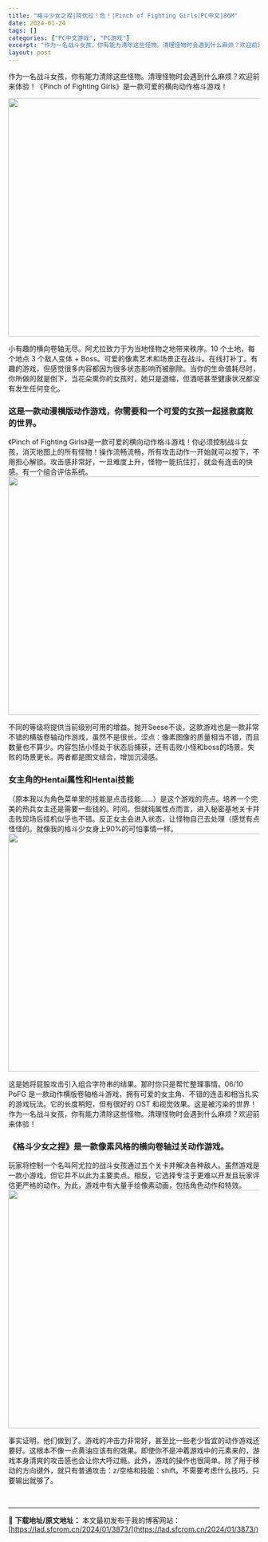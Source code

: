```yaml
---
title: "格斗少女之捏|阿优拉！危！|Pinch of Fighting Girls|PC中文|86M"
date: 2024-01-24
tags: []
categories: ["PC中文游戏", "PC游戏"]
excerpt: "作为一名战斗女孩，你有能力清除这些怪物。清理怪物时会遇到什么麻烦？欢迎前来体验！《Pinch of Fighting Girls》是一款可爱的横向动作格斗游戏！ 小有趣的横向卷轴无尽。阿尤拉致力于为当地怪物之地带来秩序。10 个土地，每个地点 3 个敌人变体 + Boss。可爱的像素艺术和场景正在战&hellip;"
layout: post
---
```


作为一名战斗女孩，你有能力清除这些怪物。清理怪物时会遇到什么麻烦？欢迎前来体验！《Pinch of Fighting Girls》是一款可爱的横向动作格斗游戏！

<img class="rich_pages wxw-img" src="https://lad.sfcrom.cn/wp-content/uploads/2024/01/20240124154050-2c4eb.jpeg" sizes="(max-width: 850px) 100vw, 850px" width="850" height="478" data-ratio="0.5615615615615616" data-w="333" data-imgqrcoded="1" />

小有趣的横向卷轴无尽。阿尤拉致力于为当地怪物之地带来秩序。10 个土地，每个地点 3 个敌人变体 + Boss。可爱的像素艺术和场景正在战斗。在线打补丁。有趣的游戏，但感觉很多内容都因为很多状态影响而被删除。当你的生命值耗尽时，你所做的就是倒下，当花朵熏你的女孩时，她只是退缩，但酒吧甚至健康状况都没有发生任何变化。
<h3>这是一款动漫横版动作游戏，你需要和一个可爱的女孩一起拯救腐败的世界。</h3>
《Pinch of Fighting Girls》是一款可爱的横向动作格斗游戏！你必须控制战斗女孩，消灭地图上的所有怪物！操作流畅流畅，所有攻击动作一开始就可以按下，不用担心解锁。攻击感非常好，一旦难度上升，怪物一能抗住打，就会有连击的快感。有一个组合评估系统。

<img class="rich_pages wxw-img" src="https://lad.sfcrom.cn/wp-content/uploads/2024/01/20240124154050-a652d.jpeg" sizes="(max-width: 850px) 100vw, 850px" width="850" height="478" data-ratio="0.5615615615615616" data-w="333" data-imgqrcoded="1" />

不同的等级将提供当前级别可用的增益。抛开Seese不谈，这款游戏也是一款非常不错的横版卷轴动作游戏，虽然不是很长。涩点：像素图像的质量相当不错，而且数量也不算少。内容包括小怪处于状态后捕获，还有击败小怪和boss的场景。失败的场景更长。两者都是图文结合，增加沉浸感。
<h3>女主角的Hentai属性和Hentai技能</h3>
（原本我以为角色菜单里的技能是点击技能……）是这个游戏的亮点。培养一个完美的热兵女主还是需要一些钱的。时间。但就纯属性点而言，进入秘密基地关卡并击败现场后挂机似乎也不错。反正女主会进入状态，让怪物自己去处理（感觉有点怪怪的。就像我的格斗少女身上90%的可怕事情一样。

<img class="rich_pages wxw-img" src="https://lad.sfcrom.cn/wp-content/uploads/2024/01/20240124154050-58cdc.jpeg" sizes="(max-width: 850px) 100vw, 850px" width="850" height="478" data-ratio="0.5615615615615616" data-w="333" />

这是她将屁股攻击引入组合字符串的结果。那时你只是帮忙整理事情。06/10 PoFG 是一款动作横版卷轴格斗游戏，拥有可爱的女主角、不错的连击和相当扎实的游戏玩法。它的长度稍短，但有很好的 OST 和视觉效果。这是被污染的世界！作为一名战斗女孩，你有能力清除这些怪物。清理怪物时会遇到什么麻烦？欢迎前来体验！
<h3>《格斗少女之捏》是一款像素风格的横向卷轴过关动作游戏。</h3>
玩家将控制一个名叫阿尤拉的战斗女孩通过五个关卡并解决各种敌人。虽然游戏是一款小游戏，但它并不以此为主要卖点。相反，它选择专注于更难以开发且玩家评估更严格的动作。为此，游戏中有大量手绘像素动画，包括角色动作和特效。

<img class="rich_pages wxw-img" src="https://lad.sfcrom.cn/wp-content/uploads/2024/01/20240124154050-262c3.jpeg" sizes="(max-width: 850px) 100vw, 850px" width="850" height="478" data-ratio="0.5615615615615616" data-w="333" />

事实证明，他们做到了。游戏的冲击力非常好，甚至比一些老少皆宜的动作游戏还要好。这根本不像一点黄油应该有的效果。即使你不是冲着游戏中的元素来的，游戏本身清爽的攻击感也会让你大呼过瘾。此外，游戏的操作也很简单。除了用于移动的方向键外，就只有普通攻击：z/空格和技能：shift。不需要考虑什么技巧，只要输出就够了。

&nbsp;

---
📖 **下载地址/原文地址：** 本文最初发布于我的博客网站：[https://lad.sfcrom.cn/2024/01/3873/](https://lad.sfcrom.cn/2024/01/3873/)
